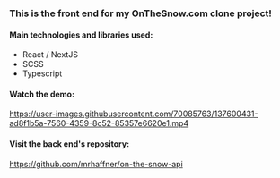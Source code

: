 ### This is the front end for my OnTheSnow.com clone project!

#### Main technologies and libraries used:

- React / NextJS
- SCSS
- Typescript

#### Watch the demo:

https://user-images.githubusercontent.com/70085763/137600431-ad8f1b5a-7560-4359-8c52-85357e6620e1.mp4

#### Visit the back end's repository:

https://github.com/mrhaffner/on-the-snow-api
